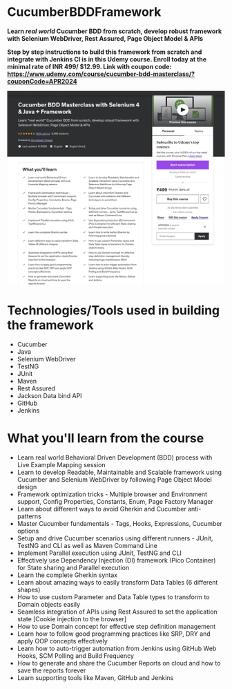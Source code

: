 # CucumberBDDFramework
**Learn *real world* Cucumber BDD from scratch, develop robust framework with Selenium WebDriver, Rest Assured, Page Object Model & APIs**

**Step by step instructions to build this framework from scratch and integrate with Jenkins CI is in this Udemy course.
Enroll today at the minimal rate of INR 499/ $12.99.
Link with coupon code: https://www.udemy.com/course/cucumber-bdd-masterclass/?couponCode=APR2024**

![Udemy_Landing_Page](/CourseLandingPage.png)

Technologies/Tools used in building the framework
=================================================
- Cucumber
- Java
- Selenium WebDriver
- TestNG
- JUnit
- Maven
- Rest Assured
- Jackson Data bind API
- GitHub
- Jenkins

What you'll learn from the course
=================================
- Learn real world Behavioral Driven Development (BDD) process with Live Example Mapping session
- Learn to develop Readable, Maintainable and Scalable framework using Cucumber and Selenium WebDriver by following Page Object Model design
- Framework optimization tricks - Multiple browser and Environment support, Config Properties, Constants, Enum, Page Factory Manager
- Learn about different ways to avoid Gherkin and Cucumber anti-patterns
- Master Cucumber fundamentals - Tags, Hooks, Expressions, Cucumber options
- Setup and drive Cucumber scenarios using different runners - JUnit, TestNG and CLI as well as Maven Command Line
- Implement Parallel execution using JUnit, TestNG and CLI
- Effectively use Dependency Injection (DI) framework (Pico Container) for State sharing and Parallel execution
- Learn the complete Gherkin syntax
- Learn about amazing ways to easily transform Data Tables (6 different shapes)
- How to use custom Parameter and Data Table types to transform to Domain objects easily
- Seamless integration of APIs using Rest Assured to set the application state [Cookie injection to the browser]
- How to use Domain concept for effective step definition management
- Learn how to follow good programming practices like SRP, DRY and apply OOP concepts effectively
- Learn how to auto-trigger automation from Jenkins using GitHub Web Hooks, SCM Polling and Build Frequency
- How to generate and share the Cucumber Reports on cloud and how to save the reports forever
- Learn supporting tools like Maven, GitHub and Jenkins
